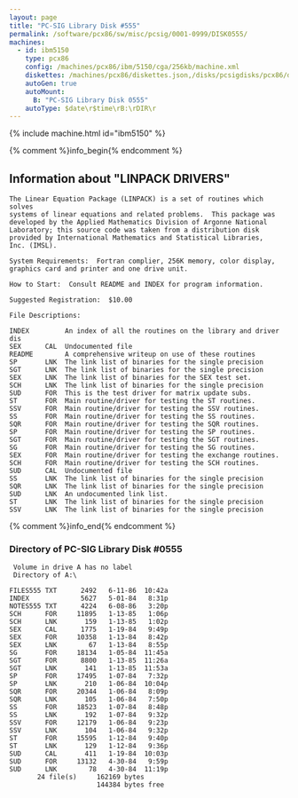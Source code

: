 ```yaml
---
layout: page
title: "PC-SIG Library Disk #555"
permalink: /software/pcx86/sw/misc/pcsig/0001-0999/DISK0555/
machines:
  - id: ibm5150
    type: pcx86
    config: /machines/pcx86/ibm/5150/cga/256kb/machine.xml
    diskettes: /machines/pcx86/diskettes.json,/disks/pcsigdisks/pcx86/diskettes.json
    autoGen: true
    autoMount:
      B: "PC-SIG Library Disk 0555"
    autoType: $date\r$time\rB:\rDIR\r
---
```


{% include machine.html id="ibm5150" %}

{% comment %}info_begin{% endcomment %}

## Information about "LINPACK DRIVERS"

    The Linear Equation Package (LINPACK) is a set of routines which solves
    systems of linear equations and related problems.  This package was
    developed by the Applied Mathematics Division of Argonne National
    Laboratory; this source code was taken from a distribution disk
    provided by International Mathematics and Statistical Libraries,
    Inc. (IMSL).
    
    System Requirements:  Fortran complier, 256K memory, color display,
    graphics card and printer and one drive unit.
    
    How to Start:  Consult README and INDEX for program information.
    
    Suggested Registration:  $10.00
    
    File Descriptions:
    
    INDEX         An index of all the routines on the library and driver dis
    SEX      CAL  Undocumented file
    README        A comprehensive writeup on use of these routines
    SP       LNK  The link list of binaries for the single precision
    SGT      LNK  The link list of binaries for the single precision
    SEX      LNK  The link list of binaries for the SEX test set.
    SCH      LNK  The link list of binaries for the single precision
    SUD      FOR  This is the test driver for matrix update subs.
    ST       FOR  Main routine/driver for testing the ST routines.
    SSV      FOR  Main routine/driver for testing the SSV routines.
    SS       FOR  Main routine/driver for testing the SS routines.
    SQR      FOR  Main routine/driver for testing the SQR routines.
    SP       FOR  Main routine/driver for testing the SP routines.
    SGT      FOR  Main routine/driver for testing the SGT routines.
    SG       FOR  Main routine/driver for testing the SG routines.
    SEX      FOR  Main routine/driver for testing the exchange routines.
    SCH      FOR  Main routine/driver for testing the SCH routines.
    SUD      CAL  Undocumented file
    SS       LNK  The link list of binaries for the single precision
    SQR      LNK  The link list of binaries for the single precision
    SUD      LNK  An undocumented link list.
    ST       LNK  The link list of binaries for the single precision
    SSV      LNK  The link list of binaries for the single precision
{% comment %}info_end{% endcomment %}


### Directory of PC-SIG Library Disk #0555

     Volume in drive A has no label
     Directory of A:\

    FILES555 TXT      2492   6-11-86  10:42a
    INDEX             5627   5-01-84   8:31p
    NOTES555 TXT      4224   6-08-86   3:20p
    SCH      FOR     11895   1-13-85   1:06p
    SCH      LNK       159   1-13-85   1:02p
    SEX      CAL      1775   1-19-84   9:49p
    SEX      FOR     10358   1-13-84   8:42p
    SEX      LNK        67   1-13-84   8:55p
    SG       FOR     18134   1-05-84  11:45a
    SGT      FOR      8800   1-13-85  11:26a
    SGT      LNK       141   1-13-85  11:53a
    SP       FOR     17495   1-07-84   7:32p
    SP       LNK       210   1-06-84  10:04p
    SQR      FOR     20344   1-06-84   8:09p
    SQR      LNK       105   1-06-84   7:50p
    SS       FOR     18523   1-07-84   8:48p
    SS       LNK       192   1-07-84   9:32p
    SSV      FOR     12179   1-06-84   9:23p
    SSV      LNK       104   1-06-84   9:32p
    ST       FOR     15595   1-12-84   9:40p
    ST       LNK       129   1-12-84   9:36p
    SUD      CAL       411   1-19-84  10:03p
    SUD      FOR     13132   4-30-84   9:59p
    SUD      LNK        78   4-30-84  11:19p
           24 file(s)     162169 bytes
                          144384 bytes free
